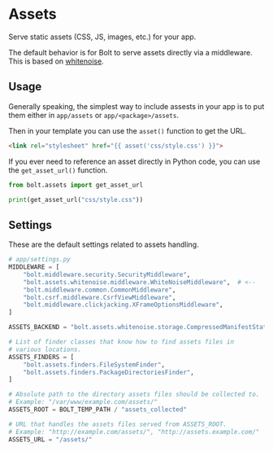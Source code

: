 # Assets

Serve static assets (CSS, JS, images, etc.) for your app.

The default behavior is for Bolt to serve assets directly via a middleware.
This is based on [whitenoise](http://whitenoise.evans.io/en/stable/).

## Usage

Generally speaking, the simplest way to include assests in your app is to put them either in `app/assets` or `app/<package>/assets`.

Then in your template you can use the `asset()` function to get the URL.

```html
<link rel="stylesheet" href="{{ asset('css/style.css') }}">
```

If you ever need to reference an asset directly in Python code, you can use the `get_asset_url()` function.

```python
from bolt.assets import get_asset_url

print(get_asset_url("css/style.css"))
```

## Settings

These are the default settings related to assets handling.

```python
# app/settings.py
MIDDLEWARE = [
    "bolt.middleware.security.SecurityMiddleware",
    "bolt.assets.whitenoise.middleware.WhiteNoiseMiddleware",  # <--
    "bolt.middleware.common.CommonMiddleware",
    "bolt.csrf.middleware.CsrfViewMiddleware",
    "bolt.middleware.clickjacking.XFrameOptionsMiddleware",
]

ASSETS_BACKEND = "bolt.assets.whitenoise.storage.CompressedManifestStaticFilesStorage"

# List of finder classes that know how to find assets files in
# various locations.
ASSETS_FINDERS = [
    "bolt.assets.finders.FileSystemFinder",
    "bolt.assets.finders.PackageDirectoriesFinder",
]

# Absolute path to the directory assets files should be collected to.
# Example: "/var/www/example.com/assets/"
ASSETS_ROOT = BOLT_TEMP_PATH / "assets_collected"

# URL that handles the assets files served from ASSETS_ROOT.
# Example: "http://example.com/assets/", "http://assets.example.com/"
ASSETS_URL = "/assets/"
```
